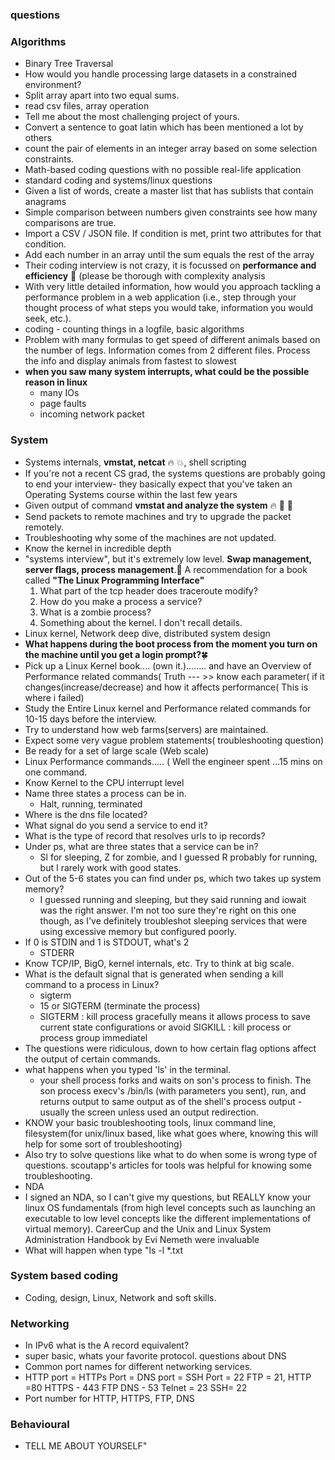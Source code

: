 ### questions
### Algorithms
* Binary Tree Traversal
* How would you handle processing large datasets in a  constrained environment?
* Split array apart into two equal sums.  
* read csv files, array operation  
* Tell me about the most challenging project of yours.
* Convert a sentence to goat latin which has been mentioned a lot by others
* count the pair of elements in an integer array based on some selection constraints.
* Math-based coding questions with no possible real-life application
* standard coding and systems/linux questions
* Given a list of words, create a master list that has sublists that contain anagrams
* Simple comparison between numbers given constraints see how many comparisons are true.
* Import a CSV / JSON file. If condition is met, print two attributes for that condition.
* Add each number in an array until the sum equals the rest of the array
* Their coding interview is not crazy, it is focussed on **performance and efficiency** :sparkling_heart: (please be thorough with complexity analysis
* With very little detailed information, how would you approach tackling a performance problem in a web application (i.e., step through your thought process of what steps you would take, information you would seek, etc.).
* coding - counting things in a logfile, basic algorithms
* Problem with many formulas to get speed of different animals based on the number of legs. Information comes from 2 different files. Process the info and display animals from fastest to slowest
* **when you saw many system interrupts, what could be the possible reason in linux**
  - many IOs
  - page faults
  - incoming network packet
### System
* Systems internals, **vmstat, netcat** :fire: :boom:, shell scripting  
* If you're not a recent CS grad, the systems questions are probably going to end your interview- they basically expect that you've taken an Operating Systems course within the last few years
* Given output of command **vmstat and analyze the system** :fire: :punch: :revolving_hearts:
* Send packets to remote machines and try to upgrade the packet remotely.
* Troubleshooting why some of the machines are not updated.  
* Know the kernel in incredible depth
* "systems interview", but it's extremely low level. **Swap management, server flags, process management**.:hibiscus: A recommendation for a book called **"The Linux Programming Interface"**
  1. What part of the tcp header does traceroute modify?  
  2. How do you make a process a service?  
  3. What is a zombie process?  
  4. Something about the kernel. I don't recall details.
* Linux kernel, Network deep dive, distributed system design  
* **What happens during the boot process from the moment you turn on the machine until you get a login prompt?**:four_leaf_clover:
* Pick up a Linux Kernel book.... (own it.)........ and have an Overview of Performance related commands( Truth --- >> know each parameter( if it changes(increase/decrease) and how it affects performance( This is where i failed)
* Study the Entire Linux kernel and Performance related commands for 10-15 days before the interview.
* Try to understand how web farms(servers) are maintained.
* Expect some very vague problem statements( troubleshooting question)
* Be ready for a set of large scale (Web scale)
* Linux Performance commands..... ( Well the engineer spent ...15 mins on one command.
* Know Kernel to the CPU interrupt level
* Name three states a process can be in.
  - Halt, running, terminated
* Where is the dns file located?  
* What signal do you send a service to end it?
* What is the type of record that resolves urls to ip records?
* Under ps, what are three states that a service can be in?  
  - Sl for sleeping, Z for zombie, and I guessed R probably for running, but I rarely work with good states.
* Out of the 5-6 states you can find under ps, which two takes up system memory?  
  - I guessed running and sleeping, but they said running and iowait was the right answer. I'm not too sure they're right on this one though, as I've definitely troubleshot sleeping services that were using excessive memory but configured poorly.
* If 0 is STDIN and 1 is STDOUT, what's 2
  - STDERR
*  Know TCP/IP, BigO, kernel internals, etc. Try to think at big scale.  
* What is the default signal that is generated when sending a kill command to a process in Linux?
  - sigterm
  - 15 or SIGTERM (terminate the process)
  - SIGTERM : kill process gracefully means it allows process to save current state configurations or avoid
SIGKILL : kill process or process group immediatel
* The questions were ridiculous, down to how certain flag options affect the output of certain commands.
* what happens when you typed 'ls' in the terminal.  
  - your shell process forks and waits on son's process to finish. The son process execv's /bin/ls (with parameters you sent), run, and returns output to same output as of the shell's process output - usually the screen unless used an output redirection.
* KNOW your basic troubleshooting tools, linux command line, filesystem(for unix/linux based, like what goes where, knowing this will help for some sort of troubleshooting)
* Also try to solve questions like what to do when some is wrong type of questions. scoutapp's articles for tools was helpful for knowing some troubleshooting.
* NDA
* I signed an NDA, so I can't give my questions, but REALLY know your linux OS fundamentals (from high level concepts such as launching an executable to low level concepts like the different implementations of virtual memory). CareerCup and the Unix and Linux System Administration Handbook by Evi Nemeth were invaluable
* What will happen when type "ls -l *.txt


### System based coding
* Coding, design, Linux, Network and soft skills.


### Networking
* In IPv6 what is the A record equivalent?  
* super basic, whats your favorite protocol. questions about DNS
* Common port names for different networking services.
* HTTP port = HTTPs Port = DNS port = SSH Port = 22 FTP = 21, HTTP =80
HTTPS - 443 FTP
 DNS - 53
Telnet = 23
SSH= 22
* Port number for HTTP, HTTPS, FTP, DNS
### Behavioural
* TELL ME ABOUT YOURSELF"
